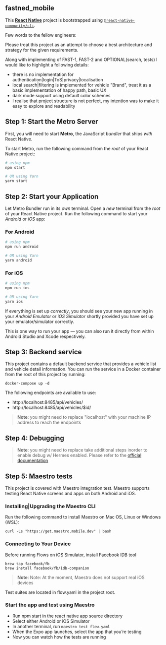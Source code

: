 ## fastned_mobile 

This  [**React Native**](https://reactnative.dev) project is bootstrapped using [`@react-native-community/cli`](https://github.com/react-native-community/cli).

Few words to the fellow engineers:

Please treat this project as an attempt to choose a best architecture and strategy for the given requirements.

Along with implementing of FAST-1, FAST-2 and OPTIONAL(search, tests) I would like to highlight a following details:

- there is no implementation for authentication|login|ToS|privacy|localisation
- local search|filtering is implemented for vehicle "Brand", treat it as a basic implementation of happy path, basic UX
- dark mode support using default color schemes
- I realise that project structure is not perfect, my intention was to make it easy to explore and readability


## Step 1: Start the Metro Server

First, you will need to start **Metro**, the JavaScript _bundler_ that ships _with_ React Native.

To start Metro, run the following command from the _root_ of your React Native project:

```bash
# using npm
npm start

# OR using Yarn
yarn start
```

## Step 2: Start your Application

Let Metro Bundler run in its _own_ terminal. Open a _new_ terminal from the _root_ of your React Native project. Run the following command to start your _Android_ or _iOS_ app:

### For Android

```bash
# using npm
npm run android

# OR using Yarn
yarn android
```

### For iOS

```bash
# using npm
npm run ios

# OR using Yarn
yarn ios
```

If everything is set up _correctly_, you should see your new app running in your _Android Emulator_ or _iOS Simulator_ shortly provided you have set up your emulator/simulator correctly.

This is one way to run your app — you can also run it directly from within Android Studio and Xcode respectively.

## Step 3: Backend service

This project contains a default backend service that provides a vehicle list and vehicle detail information. You can run the service in a Docker container from the root of this project by running:

```
docker-compose up -d
```

The following endpoints are available to use:

* http://localhost:8485/api/vehicles/
* http://localhost:8485/api/vehicles/$id/

>**Note**: you might need to replace "localhost" with your machine IP address to reach the endpoints

## Step 4: Debugging

>**Note**: you might need to replace take additional steps inorder to enable debug w/ Hermes enabled. Please refer to the [official documentation](https://reactnative.dev/docs/hermes#debugging-js-on-hermes-using-google-chromes-devtools)


## Step 5: Maestro tests

This project is covered with Maestro integration test. Maestro supports testing React Native screens and apps on both Android and iOS.

### Installing|Upgrading the Maestro CLI
Run the following command to install Maestro on Mac OS, Linux or Windows (WSL):
```
curl -Ls "https://get.maestro.mobile.dev" | bash
```

### Connecting to Your Device
Before running Flows on iOS Simulator, install Facebook IDB tool
```
brew tap facebook/fb
brew install facebook/fb/idb-companion
```
>**Note**: Note: At the moment, Maestro does not support real iOS devices

Test suites are located in flow.yaml in the project root.

### Start the app and test using Maestro
* Run npm start in the react native app source directory
* Select either Android or iOS Simulator
* In another terminal, run ```maestro test flow.yaml```
* When the Expo app launches, select the app that you’re testing
* Now you can watch how the tests are running
